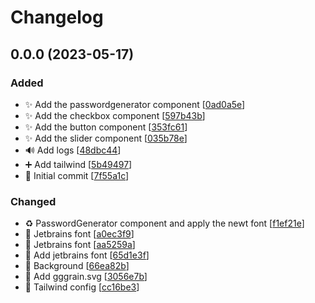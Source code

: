 # Changelog

<a name="0.0.0"></a>
## 0.0.0 (2023-05-17)

### Added

- ✨ Add the passwordgenerator component [[0ad0a5e](https://github.com/Sakoutecher/password-generator/commit/0ad0a5e82b7ba22e0602615eccc330ff1d5b1cb6)]
- ✨ Add the checkbox component [[597b43b](https://github.com/Sakoutecher/password-generator/commit/597b43ba3fd58676172d70ece994e64ede86879e)]
- ✨ Add the button component [[353fc61](https://github.com/Sakoutecher/password-generator/commit/353fc61edd84e571ec4a3ee48677158c6263061b)]
- ✨ Add the slider component [[035b78e](https://github.com/Sakoutecher/password-generator/commit/035b78efdc3d927a70920687d606bf3233ac3006)]
- 🔊 Add logs [[48dbc44](https://github.com/Sakoutecher/password-generator/commit/48dbc449b7b0728cb93a8ddd5dbf01e7ce2c734f)]
- ➕ Add tailwind [[5b49497](https://github.com/Sakoutecher/password-generator/commit/5b49497ed6459591370ae83379ae5b6f69fb6378)]
- 🎉 Initial commit [[7f55a1c](https://github.com/Sakoutecher/password-generator/commit/7f55a1c7a8105b1ccc54ad6814f128d0143d72d3)]

### Changed

- ♻️ PasswordGenerator component and apply the newt font [[f1ef21e](https://github.com/Sakoutecher/password-generator/commit/f1ef21ec67375c039987ce7ece3f6ee461bafab9)]
- 💄 Jetbrains font [[a0ec3f9](https://github.com/Sakoutecher/password-generator/commit/a0ec3f9a142cfa87d08b9ea696a4a2fec10f2819)]
- 💄 Jetbrains font [[aa5259a](https://github.com/Sakoutecher/password-generator/commit/aa5259ab5ee0ff27e143ee913faf8c278b5a612d)]
- 🔧 Add jetbrains font [[65d1e3f](https://github.com/Sakoutecher/password-generator/commit/65d1e3f43b4280da85535b2f16471e37ce7d3cf6)]
- 💄 Background [[66ea82b](https://github.com/Sakoutecher/password-generator/commit/66ea82bd543280847cacd5ec253ef1ba5548691d)]
- 🍱 Add gggrain.svg [[3056e7b](https://github.com/Sakoutecher/password-generator/commit/3056e7bdacdc29d2869b8530a01a072346015985)]
- 🔧 Tailwind config [[cc16be3](https://github.com/Sakoutecher/password-generator/commit/cc16be34a790269cb85c128e38143e241a9ddda6)]


